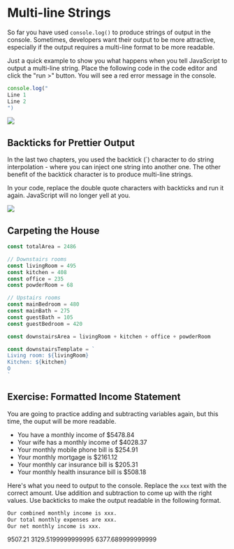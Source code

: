 # Multi-line Strings

So far you have used `console.log()` to produce strings of output in the console. Sometimes, developers want their output to be more attractive, especially if the output requires a multi-line format to be more readable.


Just a quick example to show you what happens when you tell JavaScript to output a multi-line string. Place the following code in the code editor and click the "run >" button. You will see a red error message in the console.

```js
console.log("
Line 1
Line 2
")
```

  
![](https://storage.googleapis.com/replit/images/1581101869412_66df4d6f2b43157ab55690d1fef4d3ac.gif)

## Backticks for Prettier Output

In the last two chapters, you used the backtick (`) character to do string interpolation - where you can inject one string into another one. The other benefit of the backtick character is to produce multi-line strings.

In your code, replace the double quote characters with backticks and run it again. JavaScript will no longer yell at you.
  
![](https://storage.googleapis.com/replit/images/1581101883981_b9f1bd1d23efc42b314101c2a8ea9d9a.gif)

## Carpeting the House

```js
const totalArea = 2486

// Downstairs rooms
const livingRoom = 495
const kitchen = 408
const office = 235
const powderRoom = 68

// Upstairs rooms
const mainBedroom = 480
const mainBath = 275
const guestBath = 105
const guestBedroom = 420

const downstairsArea = livingRoom + kitchen + office + powderRoom

const downstairsTemplate = `
Living room: ${livingRoom}
Kitchen: ${kitchen}
O
`
```




## Exercise: Formatted Income Statement

You are going to practice adding and subtracting variables again, but this time, the ouput will be more readable.

* You have a monthly income of $5478.84
* Your wife has a monthly income of $4028.37
* Your monthly mobile phone bill is $254.91
* Your monthly mortgage is $2161.12
* Your monthly car insurance bill is $205.31
* Your monthly health insurance bill is $508.18

Here's what you need to output to the console. Replace the `xxx` text with the correct amount. Use addition and subtraction to come up with the right values. Use backticks to make the output readable in the following format.

```html
Our combined monthly income is xxx.
Our total monthly expenses are xxx.
Our net monthly income is xxx.
```



9507.21
3129.5199999999995
6377.689999999999
<!--stackedit_data:
eyJoaXN0b3J5IjpbMTUxNTk4Mjc4Miw5NzY3NDgzMTcsLTE3ND
k0OTYwMTAsLTU2ODkwNTI3Ml19
-->